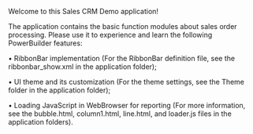 Welcome to this Sales CRM Demo application!

The application contains the basic function modules about sales order processing. Please use it to experience and learn the following PowerBuilder features:

•	RibbonBar implementation (For the RibbonBar definition file, see the ribbonbar_show.xml in the application folder);

•	UI theme and its customization (For the theme settings, see the Theme folder in the application folder);

•	Loading JavaScript in WebBrowser for reporting (For more information, see the bubble.html, column1.html, line.html, and loader.js files in the application folders). 
